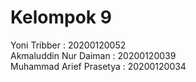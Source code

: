 # Kelompok 9

Yoni Tribber : 20200120052 <br>
Akmaluddin Nur Daiman : 20200120039 <br>
Muhammad Arief Prasetya : 20200120034 <br>
